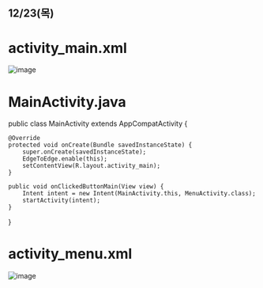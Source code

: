 ## 12/23(목)

# activity_main.xml

![image](https://github.com/user-attachments/assets/8b44e6da-04dd-48d9-9263-d8de583177d0)

# MainActivity.java

public class MainActivity extends AppCompatActivity {

    @Override
    protected void onCreate(Bundle savedInstanceState) {
        super.onCreate(savedInstanceState);
        EdgeToEdge.enable(this);
        setContentView(R.layout.activity_main);
    }

    public void onClickedButtonMain(View view) {
        Intent intent = new Intent(MainActivity.this, MenuActivity.class);
        startActivity(intent);
    }
}


# activity_menu.xml

![image](https://github.com/user-attachments/assets/9fa42486-02b4-4204-b5b0-40ed23d33794)

